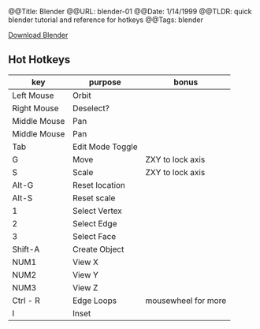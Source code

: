 @@Title: Blender
@@URL: blender-01
@@Date: 1/14/1999
@@TLDR: quick blender tutorial and reference for hotkeys
@@Tags: blender


[Download Blender](https://www.blender.org/download/)

## Hot Hotkeys

| key          | purpose          | bonus               |
| ------------ | ---------------- | ------------------- |
| Left Mouse   | Orbit            |                     |
| Right Mouse  | Deselect?        |                     |
| Middle Mouse | Pan              |                     |
| Middle Mouse | Pan              |                     |
| Tab          | Edit Mode Toggle |                     |
| G            | Move             | ZXY to lock axis    |
| S            | Scale            | ZXY to lock axis    |
| Alt-G        | Reset location   |                     |
| Alt-S        | Reset scale      |                     |
| 1            | Select Vertex    |                     |
| 2            | Select Edge      |                     |
| 3            | Select Face      |                     |
| Shift-A      | Create Object    |                     |
| NUM1         | View X           |                     |
| NUM2         | View Y           |                     |
| NUM3         | View Z           |                     |
| Ctrl - R     | Edge Loops       | mousewheel for more |
| I            | Inset            |                     |
